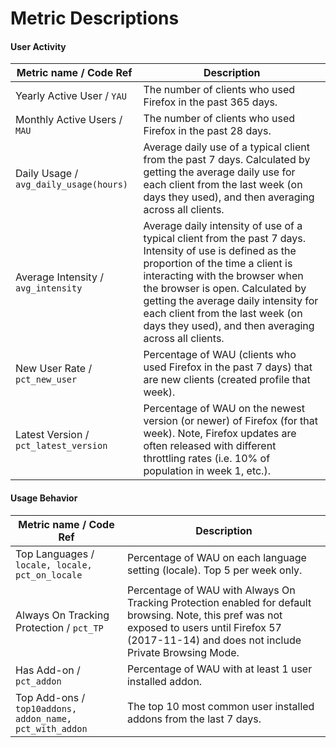 # Metric Descriptions

#### User Activity

| Metric name / Code Ref | Description |
|------------------------------|-------------|
| Yearly Active User / `YAU` | The number of clients who used Firefox in the past 365 days. |
| Monthly Active Users / `MAU` | The number of clients who used Firefox in the past 28 days. |
| Daily Usage / `avg_daily_usage(hours)` | Average daily use of a typical client from the past 7 days. Calculated by getting the average daily use for each client from the last week (on days they used), and then averaging across all clients. |
| Average Intensity / `avg_intensity` | Average daily intensity of use of a typical client from the past 7 days. Intensity of use is defined as the proportion of the time a client is interacting with the browser when the browser is open. Calculated by getting the average daily intensity for each client from the last week (on days they used), and then averaging across all clients. |
| New User Rate / `pct_new_user` | Percentage of WAU (clients who used Firefox in the past 7 days) that are new clients (created profile that week). |
| Latest Version / `pct_latest_version` | Percentage of WAU on the newest version (or newer) of Firefox (for that week). Note, Firefox updates are often released with different throttling rates (i.e. 10% of population in week 1, etc.). |

#### Usage Behavior

| Metric name / Code Ref | Description |
|------------------------------|-------------|
| Top Languages / `locale, locale, pct_on_locale` | Percentage of WAU on each language setting (locale). Top 5 per week only. |
| Always On Tracking Protection / `pct_TP` | Percentage of WAU with Always On Tracking Protection enabled for default browsing. Note, this pref was not exposed to users until Firefox 57 (2017-11-14) and does not include Private Browsing Mode. | 
| Has Add-on / `pct_addon` | Percentage of WAU with at least 1 user installed addon. | 
| Top Add-ons / `top10addons, addon_name, pct_with_addon` | The top 10 most common user installed addons from the last 7 days. |



